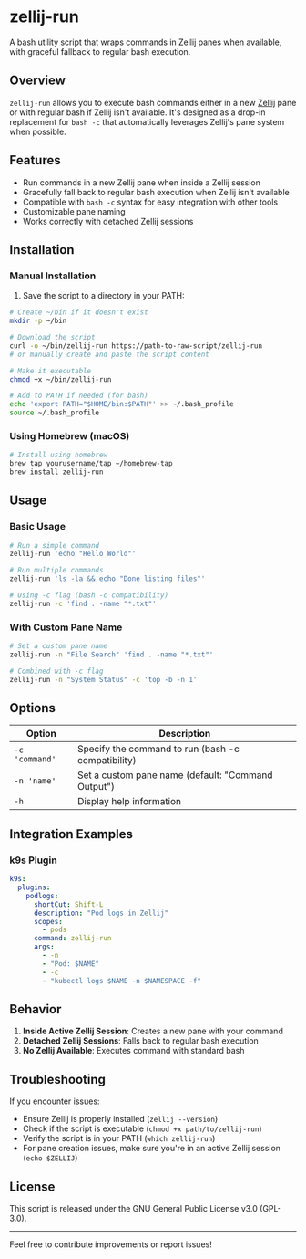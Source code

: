 
# zellij-run

A bash utility script that wraps commands in Zellij panes when available, with graceful fallback to regular bash execution.

## Overview

```zellij-run``` allows you to execute bash commands either in a new [Zellij](https://zellij.dev) pane or with regular bash if Zellij isn't available. It's designed as a drop-in replacement for ```bash -c``` that automatically leverages Zellij's pane system when possible.

## Features

- Run commands in a new Zellij pane when inside a Zellij session
- Gracefully fall back to regular bash execution when Zellij isn't available
- Compatible with ```bash -c``` syntax for easy integration with other tools
- Customizable pane naming
- Works correctly with detached Zellij sessions

## Installation

### Manual Installation

1. Save the script to a directory in your PATH:

```bash
# Create ~/bin if it doesn't exist
mkdir -p ~/bin

# Download the script
curl -o ~/bin/zellij-run https://path-to-raw-script/zellij-run
# or manually create and paste the script content

# Make it executable
chmod +x ~/bin/zellij-run

# Add to PATH if needed (for bash)
echo 'export PATH="$HOME/bin:$PATH"' >> ~/.bash_profile
source ~/.bash_profile
```

### Using Homebrew (macOS)

```bash
# Install using homebrew
brew tap yourusername/tap ~/homebrew-tap
brew install zellij-run
```

## Usage

### Basic Usage

```bash
# Run a simple command
zellij-run 'echo "Hello World"'

# Run multiple commands
zellij-run 'ls -la && echo "Done listing files"'

# Using -c flag (bash -c compatibility)
zellij-run -c 'find . -name "*.txt"'
```

### With Custom Pane Name

```bash
# Set a custom pane name
zellij-run -n "File Search" 'find . -name "*.txt"'

# Combined with -c flag
zellij-run -n "System Status" -c 'top -b -n 1'
```

## Options

| Option | Description |
|--------|-------------|
| ```-c 'command'``` | Specify the command to run (bash -c compatibility) |
| ```-n 'name'``` | Set a custom pane name (default: "Command Output") |
| ```-h``` | Display help information |

## Integration Examples

### k9s Plugin

```yaml
k9s:
  plugins:
    podlogs:
      shortCut: Shift-L
      description: "Pod logs in Zellij"
      scopes:
        - pods
      command: zellij-run
      args:
        - -n
        - "Pod: $NAME"
        - -c
        - "kubectl logs $NAME -n $NAMESPACE -f"
```

## Behavior

1. **Inside Active Zellij Session**: Creates a new pane with your command
2. **Detached Zellij Sessions**: Falls back to regular bash execution
3. **No Zellij Available**: Executes command with standard bash

## Troubleshooting

If you encounter issues:

- Ensure Zellij is properly installed (```zellij --version```)
- Check if the script is executable (```chmod +x path/to/zellij-run```)
- Verify the script is in your PATH (```which zellij-run```)
- For pane creation issues, make sure you're in an active Zellij session (```echo $ZELLIJ```)

## License

This script is released under the GNU General Public License v3.0 (GPL-3.0).

---

Feel free to contribute improvements or report issues!

